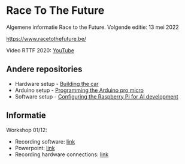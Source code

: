 # Race To The Future
Algemene informatie Race to the Future. Volgende editie: 13 mei 2022

https://www.racetothefuture.be/

Video RTTF 2020: [YouTube](https://www.youtube.com/watch?v=po89ZRmakuU)

## Andere repositories
* Hardware setup - [Building the car](https://github.com/PXLDigital/race-to-the-future/wiki)
* Arduino setup - [Programming the Arduino pro micro](https://github.com/PXLDigital/race-to-the-future/wiki/Programmeren-van-de-Arduino-Pro-Micro)
* Software setup - [Configuring the Raspberry Pi for AI development](https://github.com/PXLDigital/rttf-edgecar)

## Informatie

Workshop 01/12:
* Recording software: [link](https://hogeschoolpxl-my.sharepoint.com/:v:/g/personal/20004716_pxl_be/EZx1nL1BN2ZJsrrxPkGUvCUBG1LQB_NB59oY7-nRfEu4UQ)
* Powerpoint: [link](https://github.com/PXLDigital/rttf-edgecar/raw/master/docs/RTTF_AI_CV.pptx)
* Recording hardware connections: [link](https://hogeschoolpxl-my.sharepoint.com/:v:/g/personal/20004716_pxl_be/EStWtOQhEihNpDW6VFFtjr0B9v_BnuIKzSmPThxEU3E6NA)
